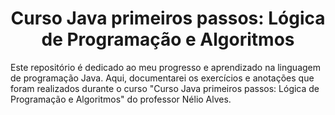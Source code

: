 <h1 align="center"> Curso Java primeiros passos: Lógica de Programação e Algoritmos</h1>

Este repositório é dedicado ao meu progresso e aprendizado na linguagem de programação Java. Aqui, documentarei os exercícios e anotações que foram realizados durante o curso "Curso Java primeiros passos: Lógica de Programação e Algoritmos" do professor Nélio Alves.
